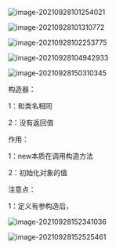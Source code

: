 ![image-20210928101254021](C:\Users\18352\AppData\Roaming\Typora\typora-user-images\image-20210928101254021.png)

![image-20210928101310772](C:\Users\18352\AppData\Roaming\Typora\typora-user-images\image-20210928101310772.png)

![image-20210928102253775](C:\Users\18352\AppData\Roaming\Typora\typora-user-images\image-20210928102253775.png)

![image-20210928104942933](C:\Users\18352\AppData\Roaming\Typora\typora-user-images\image-20210928104942933.png)

![image-20210928150310345](C:\Users\18352\AppData\Roaming\Typora\typora-user-images\image-20210928150310345.png)

构造器：

1：和类名相同

2：没有返回值

作用：

1：new本质在调用构造方法

2：初始化对象的值

注意点：

1：定义有参构造后，

![image-20210928152341036](C:\Users\18352\AppData\Roaming\Typora\typora-user-images\image-20210928152341036.png)

![image-20210928152525461](C:\Users\18352\AppData\Roaming\Typora\typora-user-images\image-20210928152525461.png)